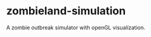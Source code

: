 zombieland-simulation
=====================

A zombie outbreak simulator with openGL visualization. 